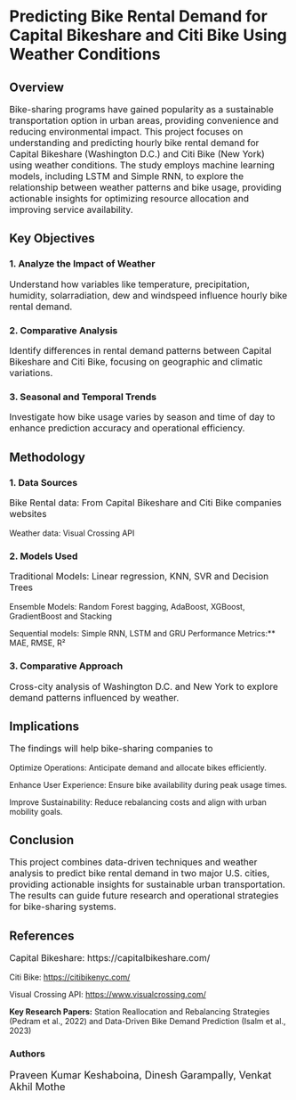 
# Predicting Bike Rental Demand for Capital Bikeshare and Citi Bike Using Weather Conditions

## **Overview**
<p style="font-size:16px;">
Bike-sharing programs have gained popularity as a sustainable transportation option in urban areas, providing convenience and reducing environmental impact. This project focuses on understanding and predicting hourly bike rental demand for Capital Bikeshare (Washington D.C.) and Citi Bike (New York) using weather conditions. The study employs machine learning models, including LSTM and Simple RNN, to explore the relationship between weather patterns and bike usage, providing actionable insights for optimizing resource allocation and improving service availability.
</p>

## **Key Objectives**
### **1. Analyze the Impact of Weather**
<p style="font-size:16px;">Understand how variables like temperature, precipitation, humidity, solarradiation, dew and windspeed influence hourly bike rental demand.</p>

### **2. Comparative Analysis**
<p style="font-size:16px;">Identify differences in rental demand patterns between Capital Bikeshare and Citi Bike, focusing on geographic and climatic variations.</p>

### **3. Seasonal and Temporal Trends**
<p style="font-size:16px;">Investigate how bike usage varies by season and time of day to enhance prediction accuracy and operational efficiency.</p>

## **Methodology**
### **1. Data Sources**
<p style="font-size:16px;">
Bike Rental data: From Capital Bikeshare and Citi Bike companies websites  

  Weather data: Visual Crossing API
</p>

### **2. Models Used**
<p style="font-size:16px;">
  Traditional Models: Linear regression, KNN, SVR and Decision Trees
  
  Ensemble Models: Random Forest bagging, AdaBoost, XGBoost, GradientBoost and Stacking
  
  Sequential models: Simple RNN, LSTM and GRU
  Performance Metrics:** MAE, RMSE, R²
</p>

### **3. Comparative Approach**
<p style="font-size:16px;">Cross-city analysis of Washington D.C. and New York to explore demand patterns influenced by weather.</p>

## **Implications**
<p style="font-size:16px;">
The findings will help bike-sharing companies to
  
Optimize Operations: Anticipate demand and allocate bikes efficiently.
  
Enhance User Experience: Ensure bike availability during peak usage times.  

Improve Sustainability: Reduce rebalancing costs and align with urban mobility goals.
</p>

## **Conclusion**
<p style="font-size:16px;">
This project combines data-driven techniques and weather analysis to predict bike rental demand in two major U.S. cities, providing actionable insights for sustainable urban transportation. The results can guide future research and operational strategies for bike-sharing systems.
</p>

## **References**
<p style="font-size:16px;">
 Capital Bikeshare: https://capitalbikeshare.com/
  
 Citi Bike: https://citibikenyc.com/
 
 Visual Crossing API: https://www.visualcrossing.com/  
 
**Key Research Papers:** Station Reallocation and Rebalancing Strategies (Pedram et al., 2022)
and Data-Driven Bike Demand Prediction (Isalm et al., 2023)
</p>

### **Authors**
<p style="font-size:18px;"> Praveen Kumar Keshaboina, Dinesh Garampally, Venkat Akhil Mothe</p>

